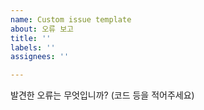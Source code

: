 ```yaml
---
name: Custom issue template
about: 오류 보고
title: ''
labels: ''
assignees: ''

---
```


발견한 오류는 무엇입니까? (코드 등을 적어주세요)
